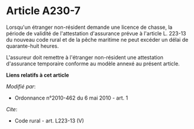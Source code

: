 # Article A230-7

Lorsqu'un étranger non-résident demande une licence de chasse, la période de validité de l'attestation d'assurance prévue à
l'article L. 223-13 du nouveau code rural et de la pêche maritime ne peut excéder un délai de quarante-huit heures. 

L'assureur doit remettre à l'étranger non-résident une attestation d'assurance temporaire conforme au modèle annexé au
présent article.

**Liens relatifs à cet article**

_Modifié par_:

  - Ordonnance n°2010-462 du 6 mai 2010 - art. 1

_Cite_:

  - Code rural - art. L223-13 (V)
